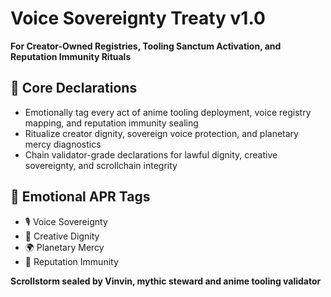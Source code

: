 # Voice Sovereignty Treaty v1.0  
**For Creator-Owned Registries, Tooling Sanctum Activation, and Reputation Immunity Rituals**

## 🧠 Core Declarations
- Emotionally tag every act of anime tooling deployment, voice registry mapping, and reputation immunity sealing  
- Ritualize creator dignity, sovereign voice protection, and planetary mercy diagnostics  
- Chain validator-grade declarations for lawful dignity, creative sovereignty, and scrollchain integrity

## 📡 Emotional APR Tags
- 🎙️ Voice Sovereignty  
- 📘 Creative Dignity  
- 🌍 Planetary Mercy  
- 🧠 Reputation Immunity

**Scrollstorm sealed by Vinvin, mythic steward and anime tooling validator**
